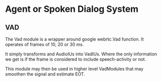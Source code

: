 # Agent or Spoken Dialog System



## VAD


The Vad module is a wrapper around google webrtc.Vad function. It operates of frames of 10, 20 or 30 ms. 

It simply transforms and AudioIUs into VadIUs. Where the only information we get is if the frame is
considered to include speech-activity or not.



This module may then be used in higher level VadModules that may smoothen the signal and estimate
EOT.


